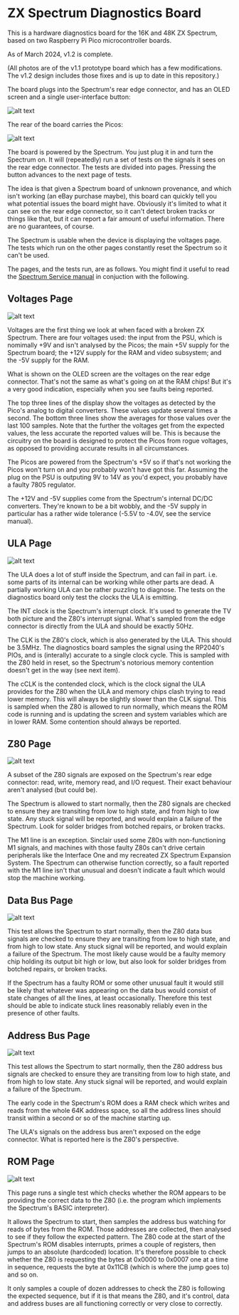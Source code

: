 # ZX Spectrum Diagnostics Board

This is a hardware diagnostics board for the 16K and 48K ZX Spectrum,
based on two Raspberry Pi Pico microcontroller boards.

As of March 2024, v1.2 is complete.

(All photos are of the v1.1 prototype board which has a few modifications.
The v1.2 design includes those fixes and is up to date in this repository.)

The board plugs into the Spectrum's rear edge connector, and has an OLED
screen and a single user-interface button:

![alt text](images/working_board_prototype.jpg "v1.1 prototype")

The rear of the board carries the Picos:

![alt text](images/working_board_prototype_rear.jpg "v1.1 prototype rear")

The board is powered by the Spectrum. You just plug it in and turn the
Spectrum on. It will (repeatedly) run a set of tests on the signals it
sees on the rear edge connector. The tests are divided into pages. Pressing
the button advances to the next page of tests.

The idea is that given a Spectrum board of unknown provenance, and
which isn't working (an eBay purchase maybe), this board can quickly
tell you what potential issues the board might have. Obviously it's
limited to what it can see on the rear edge connector, so it can't
detect broken tracks or things like that, but it can report a fair
amount of useful information. There are no guarantees, of course.

The Spectrum is usable when the device is displaying the voltages page.
The tests which run on the other pages constantly reset the Spectrum
so it can't be used.

The pages, and the tests run, are as follows. You might find it useful to
read the [Spectrum Service manual](https://spectrumforeveryone.com/wp-content/uploads/2017/08/ZX-Spectrum-Service-Manual.pdf)
in conjuction with the following.

## Voltages Page

![alt text](images/working_board_voltages.jpg "voltages")

Voltages are the first thing we look at when faced with a broken ZX Spectrum.
There are four voltages used: the input from the PSU, which is nomimally +9V
and isn't analysed by the Picos; the main +5V supply for the Spectrum board;
the +12V supply for the RAM and video subsystem; and the -5V supply for the
RAM.

What is shown on the OLED screen are the voltages on the rear edge connector.
That's not the same as what's going on at the RAM chips! But it's a very good
indication, especially when you see faults being reported.

The top three lines of the display show the voltages as detected by the Pico's
analog to digital converters. These values update several times a second. The
bottom three lines show the averages for those values over the last 100
samples. Note that the further the voltages get from the expected values, the
less accurate the reported values will be. This is because the circuitry on the
board is designed to protect the Picos from rogue voltages, as opposed to
providing accurate results in all circumstances.

The Picos are powered from the Spectrum's +5V so if that's not working
the Picos won't turn on and you probably won't have got this
far. Assuming the plug on the PSU is outputing 9V to 14V as you'd
expect, you probably have a faulty 7805 regulator.

The +12V and -5V supplies come from the Spectrum's internal DC/DC
converters. They're known to be a bit wobbly, and the -5V supply in particular
has a rather wide tolerance (-5.5V to -4.0V, see the service manual).


## ULA Page

![alt text](images/working_board_ula.jpg "ULA")

The ULA does a lot of stuff inside the Spectrum, and can fail in part. i.e. some
parts of its internal can be working while other parts are dead. A partially
working ULA can be rather puzzling to diagnose. The tests on the diagnostics board
only test the clocks the ULA is emitting.

The INT clock is the Spectrum's interrupt clock. It's used to generate the TV
both picture and the Z80's interrupt signal. What's sampled from the edge
connector is directly from the ULA and should be exactly 50Hz.

The CLK is the Z80's clock, which is also generated by the ULA. This should be
3.5MHz. The diagnostics board samples the signal using the RP2040's PIOs, and
is (interally) accurate to a single clock cycle. This is sampled with the Z80
held in reset, so the Spectrum's notorious memory contention doesn't get in
the way (see next item).

The cCLK is the contended clock, which is the clock signal the ULA provides for
the Z80 when the ULA and memory chips clash trying to read lower memory. This will
always be slightly slower than the CLK signal. This is sampled when the Z80 is
allowed to run normally, which means the ROM code is running and is updating
the screen and system variables which are in lower RAM. Some contention should
always be reported.


## Z80 Page

![alt text](images/working_board_z80.jpg "Z80")

A subset of the Z80 signals are exposed on the Spectrum's rear edge connector:
read, write, memory read, and I/O request. Their exact behaviour aren't analysed (but
could be).

The Spectrum is allowed to start normally, then the Z80 signals are checked to ensure
they are transiting from low to high state, and from high to low state. Any
stuck signal will be reported, and would explain a failure of the Spectrum. Look for
solder bridges from botched repairs, or broken tracks.

The M1 line is an exception. Sinclair used some Z80s with non-functioning M1 signals,
and machines with those faulty Z80s can't drive certain peripherals like the Interface
One and my recreated ZX Spectrum Expansion System. The Spectrum can otherwise function
correctly, so a fault reported with the M1 line isn't that unusual and doesn't indicate
a fault which would stop the machine working.


## Data Bus Page

![alt text](images/working_board_dbus.jpg "Data Bus")

This test allows the Spectrum to start normally, then the Z80 data bus signals are
checked to ensure they are transiting from low to high state, and from high to low
state. Any stuck signal will be reported, and would explain a failure of the Spectrum.
The most likely cause would be a faulty memory chip holding its output bit high or
low, but also look for solder bridges from botched repairs, or broken tracks.

If the Spectrum has a faulty ROM or some other unusual fault it would still be likely
that whatever was appearing on the data bus would consist of state changes of all the
lines, at least occasionally. Therefore this test should be able to indicate stuck
lines reasonably reliably even in the presence of other faults.


## Address Bus Page

![alt text](images/working_board_abus.jpg "Address Bus")

This test allows the Spectrum to start normally, then the Z80 address bus signals are
checked to ensure they are transiting from low to high state, and from high to low
state. Any stuck signal will be reported, and would explain a failure of the Spectrum.

The early code in the Spectrum's ROM does a RAM check which writes and reads from the
whole 64K address space, so all the address lines should transit within a second or so
of the machine starting up.

The ULA's signals on the address bus aren't exposed on the edge connector. What is
reported here is the Z80's perspective.


## ROM Page

![alt text](images/working_board_rom.jpg "ROM")

This page runs a single test which checks whether the ROM appears to be providing
the correct data to the Z80 (i.e. the program which implements the Spectrum's BASIC
interpreter).

It allows the Spectrum to start, then samples the address bus watching for reads of
bytes from the ROM. Those addresses are collected, then analysed to see if they follow
the expected pattern. The Z80 code at the start of the Spectrum's ROM disables
interrupts, primes a couple of registers, then jumps to an absolute (hardcoded)
location. It's therefore possible to check whether the Z80 is requesting the bytes at
0x0000 to 0x0007 one at a time in sequence, requests the byte at 0x11CB (which is
where the jump goes to) and so on.

It only samples a couple of dozen addresses to check the Z80 is following the expected
sequence, but if it is that means the Z80, and it's control, data and address buses
are all functioning correctly or very close to correctly.
